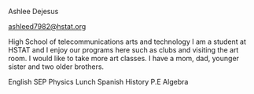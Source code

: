 Ashlee Dejesus

ashleed7982@hstat.org

High School of telecommunications arts and technology
I am a student at HSTAT and I enjoy our programs here
such as clubs and visiting the art room. I would like
to take more art classes. I have a mom, dad, younger
sister and two older brothers.

English
SEP
Physics
Lunch
Spanish
History
P.E
Algebra


